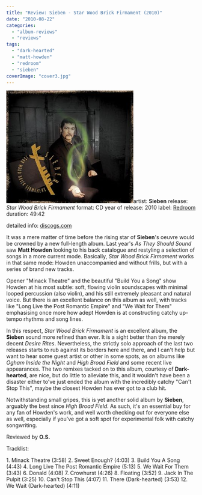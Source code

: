 ```yaml
---
title: "Review: Sieben - Star Wood Brick Firmament (2010)"
date: "2010-08-22"
categories: 
  - "album-reviews"
  - "reviews"
tags: 
  - "dark-hearted"
  - "matt-howden"
  - "redroom"
  - "sieben"
coverImage: "cover3.jpg"
---
```


[![](images/cover3.jpg "sieben_swbf")](http://www.eveningoflight.nl/wordpress/wp-content/uploads/2010/08/cover3.jpg)artist: **Sieben** release: _Star Wood Brick Firmament_ format: CD year of release: 2010 label: [Redroom](http://www.matthowden.com/) duration: 49:42

detailed info: [discogs.com](http://www.discogs.com/Sieben-Star-Wood-Brick-Firmament/release/2290958)

It was a mere matter of time before the rising star of **Sieben**'s oeuvre would be crowned by a new full-length album. Last year's _As They Should Sound_ saw **Matt Howden** looking to his back catalogue and restyling a selection of songs in a more current mode. Basically, _Star Wood Brick Firmament_ works in that same mode: Howden unaccompanied and without frills, but with a series of brand new tracks.

Opener "Minack Theatre" and the beautiful "Build You a Song" show Howden at his most subtle: soft, flowing violin soundscapes with minimal looped percussion (also violin), and his still extremely pleasant and natural voice. But there is an excellent balance on this album as well, with tracks like "Long Live the Post Romantic Empire" and "We Wait for Them" emphasising once more how adept Howden is at constructing catchy up-tempo rhythms and song lines.

In this respect, _Star Wood Brick Firmament_ is an excellent album, the **Sieben** sound more refined than ever. It is a sight better than the merely decent _Desire Rites_. Nevertheless, the strictly solo approach of the last two releases starts to rub against its borders here and there, and I can't help but want to hear some guest artist or other in some spots, as on albums like _Ogham Inside the Night_ and _High Broad Field_ and some recent live appearances. The two remixes tacked on to this album, courtesy of **Dark-hearted**, are nice, but do little to alleviate this, and it wouldn't have been a disaster either to've just ended the album with the incredibly catchy "Can't Stop This", maybe the closest Howden has ever got to a club hit.

Notwithstanding small gripes, this is yet another solid album by **Sieben**, arguably the best since _High Broad Field_. As such, it's an essential buy for any fan of Howden's work, and well worth checking out for everyone else as well, especially if you've got a soft spot for experimental folk with catchy songwriting.

Reviewed by **O.S.**

Tracklist:

1\. Minack Theatre (3:58) 2. Sweet Enough? (4:03) 3. Build You A Song (4:43) 4. Long Live The Post Romantic Empire (5:13) 5. We Wait For Them (3:43) 6. Donald (4:08) 7. Crowhurst (4:26) 8. Floating (3:52) 9. Jack In The Pulpit (3:25) 10. Can't Stop This (4:07) 11. There (Dark-hearted) (3:53) 12. We Wait (Dark-hearted) (4:11)
